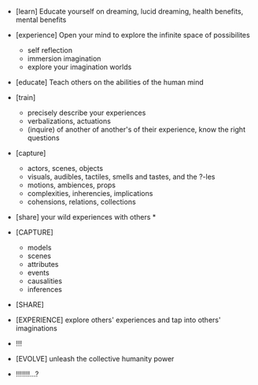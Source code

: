 * [learn] Educate yourself on dreaming, lucid dreaming, health benefits, mental benefits

* [experience] Open your mind to explore the infinite space of possibilites
  * self reflection
  * immersion imagination
  * explore your imagination worlds

* [educate] Teach others on the abilities of the human mind

* [train] 
  * precisely describe your experiences
  * verbalizations, actuations
  * (inquire) of another of another's of their experience, know the right questions

* [capture] 
  * actors, scenes, objects
  * visuals, audibles, tactiles, smells and tastes, and the ?-les
  * motions, ambiences, props
  * complexities, inherencies, implications
  * cohensions, relations, collections

* [share] your wild experiences with others 
  * 

* [CAPTURE]
  * models
  * scenes
  * attributes
  * events
  * causalities
  * inferences

* [SHARE]

* [EXPERIENCE] explore others' experiences and tap into others' imaginations
 * !!!

* [EVOLVE] unleash the collective humanity power
 * !!!!!!!...?
